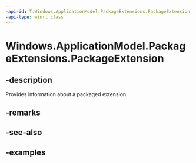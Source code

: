 ```yaml
---
-api-id: T:Windows.ApplicationModel.PackageExtensions.PackageExtension
-api-type: winrt class
---
```


# Windows.ApplicationModel.PackageExtensions.PackageExtension

<!--
public sealed class PackageExtension
-->

## -description

Provides information about a packaged extension.

## -remarks

## -see-also

## -examples
